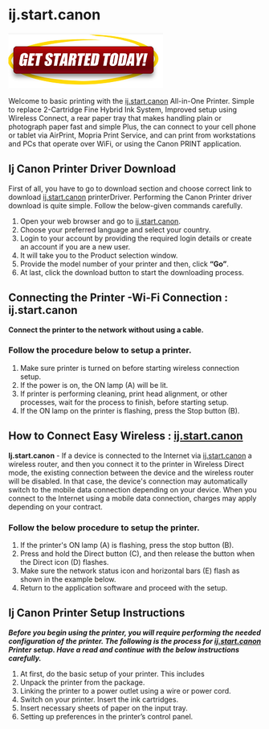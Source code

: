 # ij.start.canon

[![ij.start.canon](gett-started.png)](https://can.printredir.com)

Welcome to basic printing with the [ij.start.canon](https://can-ijstartcanon.github.io/)  All-in-One Printer. Simple to replace 2-Cartridge Fine Hybrid Ink System, Improved setup using Wireless Connect, a rear paper tray that makes handling plain or photograph paper fast and simple Plus, the  can connect to your cell phone or tablet via AirPrint, Mopria Print Service, and can print from workstations and PCs that operate over WiFi, or using the Canon PRINT application.

## Ij Canon Printer Driver Download

First of all, you have to go to download section and choose correct link to download [ij.start.canon](https://can-ijstartcanon.github.io/) printerDriver. Performing the Canon Printer driver download is quite simple. Follow the below-given commands carefully.

1. Open your web browser and go to [ij.start.canon](https://can-ijstartcanon.github.io/).
2. Choose your preferred language and select your country.
3. Login to your account by providing the required login details or create an account if you are a new user.
4. It will take you to the Product selection window.
5. Provide the model number of your printer and then, click **“Go”**.
6. At last, click the download button to start the downloading process.  

## Connecting the Printer -Wi-Fi Connection : ij.start.canon 

**Connect the printer to the network without using a cable.**

### Follow the procedure below to setup a printer.

1. Make sure printer is turned on before starting wireless connection setup. 
2. If the power is on, the ON lamp (A) will be lit.
3. If printer is performing cleaning, print head alignment, or other processes, wait for the process to finish, before starting setup.
4. If the ON lamp on the printer is flashing, press the Stop button (B).

## How to Connect Easy Wireless : [ij.start.canon](https://can-ijstartcanon.github.io/)

**Ij.start.canon** - If a device is connected to the Internet via [ij.start.canon](https://can-ijstartcanon.github.io/) a wireless router, and then you connect it to the printer in Wireless Direct mode, the existing connection between the device and the wireless router will be disabled. In that case, the device's connection may automatically switch to the mobile data connection depending on your device. When you connect to the Internet using a mobile data connection, charges may apply depending on your contract.

### Follow the below procedure to setup the printer.

1. If the printer's ON lamp (A) is flashing, press the stop button (B).
2. Press and hold the Direct button (C), and then release the button when the Direct icon (D) flashes.
3. Make sure the network status icon and horizontal bars (E) flash as shown in the example below.
4. Return to the application software and proceed with the setup.

## Ij Canon Printer Setup Instructions

**_Before you begin using the printer, you will require performing the needed configuration of the printer. The following is the process for [ij.start.canon](https://can-ijstartcanon.github.io/) Printer setup. Have a read and continue with the below instructions carefully._**

1. At first, do the basic setup of your printer. This includes
2. Unpack the printer from the package.
3. Linking the printer to a power outlet using a wire or power cord.
4. Switch on your printer. Insert the ink cartridges.
5. Insert necessary sheets of paper on the input tray.
6. Setting up preferences in the printer’s control panel.

